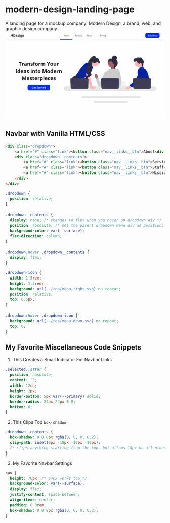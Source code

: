 # modern-design-landing-page
A landing page for a mockup company: Modern Design, a brand, web, and graphic design company.
<img src="./requirements/website-screenshot.png" alt="The Website Screenshot">

## Navbar with Vanilla HTML/CSS

```HTML
<div class="dropdown">
    <a href="#" class="link"><button class="nav__links__btn">About<div class="dropdown-icon"></div></button></a>
    <div class="dropdown__contents">
        <a href="#" class="link"><button class="nav__links__btn">Services</button></a>
        <a href="#" class="link"><button class="nav__links__btn">Staff</button></a>
        <a href="#" class="link"><button class="nav__links__btn">Mission &amp; Vision</button></a>
    </div>
</div>
```

```CSS
.dropdown {
  position: relative;
}

.dropdown__contents {
  display: none; /* changes to flex when you hover on dropdown div */
  position: absolute; /* set the parent dropdown menu div as position: relative; */
  background-color: var(--surface);
  flex-direction: column;
}

.dropdown:hover .dropdown__contents {
  display: flex;
}
```

```CSS
.dropdown-icon {
  width: 1.5rem;
  height: 1.5rem;
  background: url(../res/menu-right.svg) no-repeat;
  position: relative;
  top: 0.5px;
}

.dropdown:hover .dropdown-icon {
  background: url(../res/menu-down.svg) no-repeat;
  top: 0;
}
```

## My Favorite Miscellaneous Code Snippets

1. This Creates a Small Indicator For Navbar Links

```CSS
.selected::after {
  position: absolute;
  content: '';
  width: 12ch;
  height: 2px;
  border-bottom: 5px var(--primary) solid;
  border-radius: 24px 24px 0 0;
  bottom: 0;
}
```

2. This Clips Top `box-shadow`

```CSS
.dropdown__contents {
  box-shadow: 0 0 8px rgba(0, 0, 0, 0.2);
  clip-path: inset(0px -10px -10px -10px);
  /* clips anything starting from the top, but allows 10px on all other sides */
}
```

3. My Favorite Navbar Settings

```CSS
nav {
  height: 76px; /* 64px works too */
  background-color: var(--surface);
  display: flex;
  justify-content: space-between;
  align-items: center;
  padding: 0 3rem;
  box-shadow: 0 0 8px rgba(0, 0, 0, 0.2);
}
```